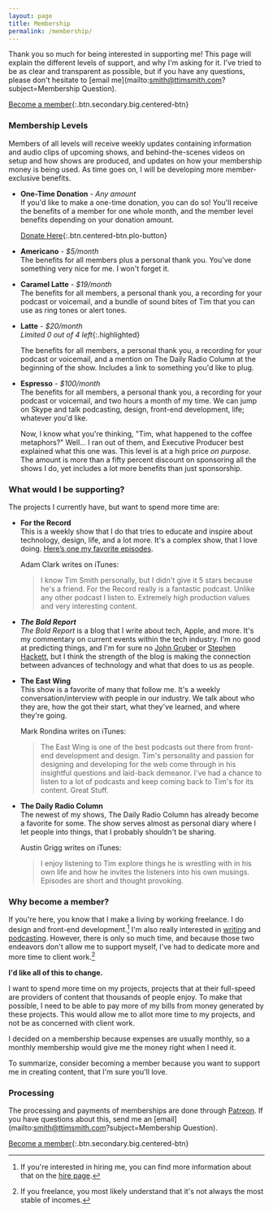 ```yaml
---
layout: page
title: Membership
permalink: /membership/
---
```

Thank you so much for being interested in supporting me! This page will explain the different levels of support, and why I'm asking for it. I've tried to be as clear and transparent as possible, but if you have any questions, please don't hesitate to [email me](mailto:smith@ttimsmith.com?subject=Membership Question).

[Become a member](http://www.patreon.com/ttimsmith){:.btn.secondary.big.centered-btn}

### Membership Levels
Members of all levels will receive weekly updates containing information and audio clips of upcoming shows, and behind-the-scenes videos on setup and how shows are produced, and updates on how your membership money is being used. As time goes on, I will be developing more member-exclusive benefits.

- **One-Time Donation** - *Any amount*   
   If you'd like to make a one-time donation, you can do so! You'll receive the benefits of a member for one whole month, and the member level benefits depending on your donation amount.
   
   [Donate Here](https://plasso.co/s/XqZS2WQU1A){:.btn.centered-btn.plo-button}

- **Americano** - *$5/month*   
   The benefits for all members plus a personal thank you. You've done something very nice for me. I won't forget it.
   
- **Caramel Latte** - *$19/month*      
   The benefits for all members, a personal thank you, a recording for your podcast or voicemail, and a bundle of sound bites of Tim that you can use as ring tones or alert tones.

- **Latte** - *$20/month*   
   *Limited 0 out of 4 left*{:.highlighted}
   
   The benefits for all members, a personal thank you, a recording for your podcast or voicemail, and a mention on The Daily Radio Column at the beginning of the show. Includes a link to something you'd like to plug.

- **Espresso** - *$100/month*   
   The benefits for all members, a personal thank you, a recording for your podcast or voicemail, and two hours a month of my time. We can jump on Skype and talk podcasting, design, front-end development, life; whatever you'd like.

   Now, I know what you're thinking, "Tim, what happened to the coffee metaphors?" Well… I ran out of them, and Executive Producer best explained what this one was. This level is at a high price *on purpose*. The amount is more than a fifty percent discount on sponsoring all the shows I do, yet includes a lot more benefits than just sponsorship.

### What would I be supporting?
The projects I currently have, but want to spend more time are:

- **For the Record**   
   This is a weekly show that I do that tries to educate and inspire about technology, design, life, and a lot more. It's a complex show, that I love doing. [Here’s one my favorite episodes](http://goodstuff.fm/ftr/6).

   Adam Clark writes on iTunes:

   > I know Tim Smith personally, but I didn't give it 5 stars because he's a friend. For the Record really is a fantastic podcast. Unlike any other podcast I listen to. Extremely high production values and very interesting content.

- ***The Bold Report***   
   *The Bold Report* is a blog that I write about tech, Apple, and more. It's my commentary on current events within the tech industry. I'm no good at predicting things, and I'm for sure no [John Gruber](http://daringfireball.net/) or [Stephen Hackett](http://www.512pixels.net/), but I think the strength of the blog is making the connection between advances of technology and what that does to us as people.

- **The East Wing**   
   This show is a favorite of many that follow me. It's a weekly conversation/interview with people in our industry. We talk about who they are, how the got their start, what they've learned, and where they're going.

   Mark Rondina writes on iTunes:

   > The East Wing is one of the best podcasts out there from front-end development and design. Tim's personality and passion for designing and developing for the web come through in his insightful questions and laid-back demeanor. I've had a chance to listen to a lot of podcasts and keep coming back to Tim's for its content. Great Stuff.

- **The Daily Radio Column**   
   The newest of my shows, The Daily Radio Column has already become a favorite for some. The show serves almost as personal diary where I let people into things, that I probably shouldn't be sharing.

   Austin Grigg writes on iTunes:

   > I enjoy listening to Tim explore things he is wrestling with in his own life and how he invites the listeners into his own musings. Episodes are short and thought provoking.

### Why become a member?
If you're here, you know that I make a living by working freelance. I do design and front-end development.[^1] I'm also really interested in [writing](http://theboldreport.net/) and [podcasting](http://goodstuff.fm/people/ttimsmith). However, there is only so much time, and because those two endeavors don't allow me to support myself, I've had to dedicate more and more time to client work.[^2]

**I'd like all of this to change.**

I want to spend more time on my projects, projects that at their full-speed are providers of content that thousands of people enjoy. To make that possible, I need to be able to pay more of my bills from money generated by these projects. This would allow me to allot more time to my projects, and not be as concerned with client work.

I decided on a membership because expenses are usually monthly, so a monthly membership would give me the money right when I need it.

To summarize, consider becoming a member because you want to support me in creating content, that I'm sure you'll love.

### Processing
The processing and payments of memberships are done through [Patreon](http://www.patreon.com/ttimsmith). If you have questions about this, send me an [email](mailto:smith@ttimsmith.com?subject=Membership Question).

[Become a member](http://www.patreon.com/ttimsmith){:.btn.secondary.big.centered-btn}

[^1]: If you're interested in hiring me, you can find more information about that on the [hire page](/hire/).
[^2]: If you freelance, you most likely understand that it's not always the most stable of incomes.

